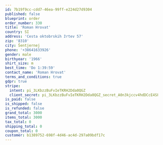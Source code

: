 ```yaml
---
id: 7b19f9cc-cdd7-46ea-99ff-e224d27d9304
published: false
blueprint: order
order_number: 330
title: 'Roman Hrovat'
country: SI
address: 'Cesta oktobrskih žrtev 57'
zip: '8310'
city: Šentjernej
phone: '+38641633926'
gender: male
birthyear: '1966'
shirt_size: m
best_time: 'Do 1:39:59'
contact_name: 'Roman Hrovat'
terms_and_conditions: true
gdpr: true
stripe:
  intent: pi_3LKbzzBuFvIeTKRH2Dda0QGZ
  client_secret: pi_3LKbzzBuFvIeTKRH2Dda0QGZ_secret_A0n3kjccv4hdDCcE4SFGsqQGO
is_paid: false
is_shipped: false
is_refunded: false
grand_total: 3000
items_total: 3000
tax_total: 0
shipping_total: 0
coupon_total: 0
customer: b1389752-698f-4d46-ac4d-297a09bdf17c
---
```

